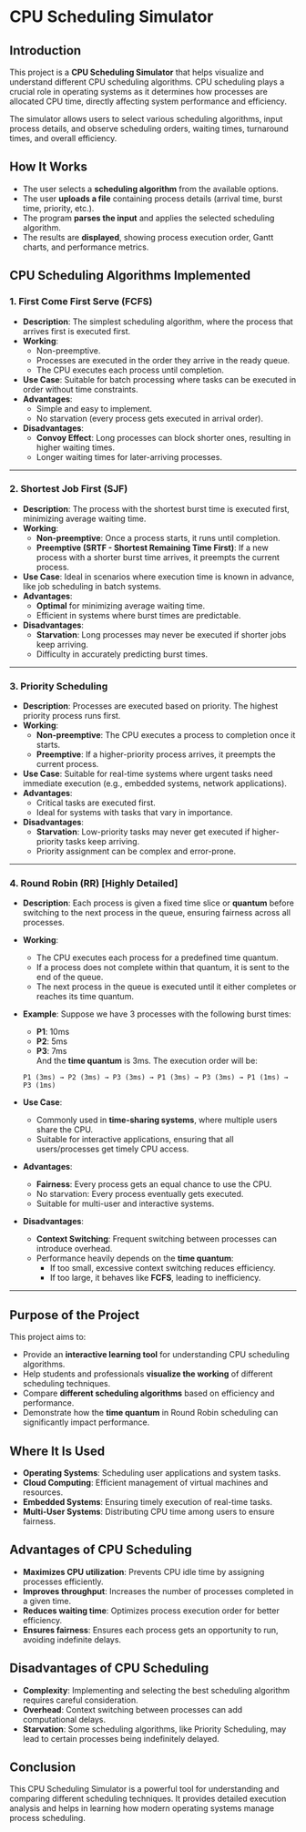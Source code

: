 # CPU Scheduling Simulator

## Introduction

This project is a **CPU Scheduling Simulator** that helps visualize and understand different CPU scheduling algorithms. CPU scheduling plays a crucial role in operating systems as it determines how processes are allocated CPU time, directly affecting system performance and efficiency.

The simulator allows users to select various scheduling algorithms, input process details, and observe scheduling orders, waiting times, turnaround times, and overall efficiency.

## How It Works

- The user selects a **scheduling algorithm** from the available options.
- The user **uploads a file** containing process details (arrival time, burst time, priority, etc.).
- The program **parses the input** and applies the selected scheduling algorithm.
- The results are **displayed**, showing process execution order, Gantt charts, and performance metrics.

## CPU Scheduling Algorithms Implemented

### 1. **First Come First Serve (FCFS)**

- **Description**: The simplest scheduling algorithm, where the process that arrives first is executed first.
- **Working**:
  - Non-preemptive.
  - Processes are executed in the order they arrive in the ready queue.
  - The CPU executes each process until completion.
- **Use Case**: Suitable for batch processing where tasks can be executed in order without time constraints.
- **Advantages**:
  - Simple and easy to implement.
  - No starvation (every process gets executed in arrival order).
- **Disadvantages**:
  - **Convoy Effect**: Long processes can block shorter ones, resulting in higher waiting times.
  - Longer waiting times for later-arriving processes.

---

### 2. **Shortest Job First (SJF)**

- **Description**: The process with the shortest burst time is executed first, minimizing average waiting time.
- **Working**:
  - **Non-preemptive**: Once a process starts, it runs until completion.
  - **Preemptive (SRTF - Shortest Remaining Time First)**: If a new process with a shorter burst time arrives, it preempts the current process.
- **Use Case**: Ideal in scenarios where execution time is known in advance, like job scheduling in batch systems.
- **Advantages**:
  - **Optimal** for minimizing average waiting time.
  - Efficient in systems where burst times are predictable.
- **Disadvantages**:
  - **Starvation**: Long processes may never be executed if shorter jobs keep arriving.
  - Difficulty in accurately predicting burst times.

---

### 3. **Priority Scheduling**

- **Description**: Processes are executed based on priority. The highest priority process runs first.
- **Working**:
  - **Non-preemptive**: The CPU executes a process to completion once it starts.
  - **Preemptive**: If a higher-priority process arrives, it preempts the current process.
- **Use Case**: Suitable for real-time systems where urgent tasks need immediate execution (e.g., embedded systems, network applications).
- **Advantages**:
  - Critical tasks are executed first.
  - Ideal for systems with tasks that vary in importance.
- **Disadvantages**:
  - **Starvation**: Low-priority tasks may never get executed if higher-priority tasks keep arriving.
  - Priority assignment can be complex and error-prone.

---

### 4. **Round Robin (RR) [Highly Detailed]**

- **Description**: Each process is given a fixed time slice or **quantum** before switching to the next process in the queue, ensuring fairness across all processes.

- **Working**:

  - The CPU executes each process for a predefined time quantum.
  - If a process does not complete within that quantum, it is sent to the end of the queue.
  - The next process in the queue is executed until it either completes or reaches its time quantum.

- **Example**: Suppose we have 3 processes with the following burst times:

  - **P1**: 10ms
  - **P2**: 5ms
  - **P3**: 7ms\
    And the **time quantum** is 3ms. The execution order will be:

  ```
  P1 (3ms) → P2 (3ms) → P3 (3ms) → P1 (3ms) → P3 (3ms) → P1 (1ms) → P3 (1ms)
  ```

- **Use Case**:

  - Commonly used in **time-sharing systems**, where multiple users share the CPU.
  - Suitable for interactive applications, ensuring that all users/processes get timely CPU access.

- **Advantages**:

  - **Fairness**: Every process gets an equal chance to use the CPU.
  - No starvation: Every process eventually gets executed.
  - Suitable for multi-user and interactive systems.

- **Disadvantages**:

  - **Context Switching**: Frequent switching between processes can introduce overhead.
  - Performance heavily depends on the **time quantum**:
    - If too small, excessive context switching reduces efficiency.
    - If too large, it behaves like **FCFS**, leading to inefficiency.

---

## Purpose of the Project

This project aims to:

- Provide an **interactive learning tool** for understanding CPU scheduling algorithms.
- Help students and professionals **visualize the working** of different scheduling techniques.
- Compare **different scheduling algorithms** based on efficiency and performance.
- Demonstrate how the **time quantum** in Round Robin scheduling can significantly impact performance.

## Where It Is Used

- **Operating Systems**: Scheduling user applications and system tasks.
- **Cloud Computing**: Efficient management of virtual machines and resources.
- **Embedded Systems**: Ensuring timely execution of real-time tasks.
- **Multi-User Systems**: Distributing CPU time among users to ensure fairness.

## Advantages of CPU Scheduling

- **Maximizes CPU utilization**: Prevents CPU idle time by assigning processes efficiently.
- **Improves throughput**: Increases the number of processes completed in a given time.
- **Reduces waiting time**: Optimizes process execution order for better efficiency.
- **Ensures fairness**: Ensures each process gets an opportunity to run, avoiding indefinite delays.

## Disadvantages of CPU Scheduling

- **Complexity**: Implementing and selecting the best scheduling algorithm requires careful consideration.
- **Overhead**: Context switching between processes can add computational delays.
- **Starvation**: Some scheduling algorithms, like Priority Scheduling, may lead to certain processes being indefinitely delayed.

## Conclusion

This CPU Scheduling Simulator is a powerful tool for understanding and comparing different scheduling techniques. It provides detailed execution analysis and helps in learning how modern operating systems manage process scheduling.




